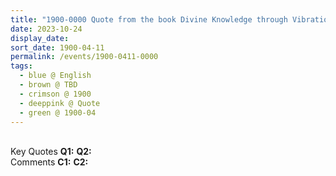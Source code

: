 ```yaml
---
title: "1900-0000 Quote from the book Divine Knowledge through Vibrations (1992) by P.T. Rajasekharan and R. Venkatesan, Pages 147 and 148"
date: 2023-10-24
display_date: 
sort_date: 1900-04-11
permalink: /events/1900-0411-0000
tags:
  - blue @ English
  - brown @ TBD
  - crimson @ 1900
  - deeppink @ Quote
  - green @ 1900-04
---
```


<br>

<wave-list>
  <list-title color="DarkSeaGreen" width="55">Key Quotes</list-title>
  <list-item color="BlanchedAlmond" width="280"><b>Q1:</b> <i></i></list-item>
  <list-item color="Lavender" width="280"><b>Q2:</b> <i></i></list-item>
</wave-list>

<br>

<wave-list>
  <list-title color="DarkSeaGreen" width="55">Comments</list-title>
  <list-item color="BlanchedAlmond" width="280"><b>C1:</b> <i></i></list-item>
  <list-item color="Lavender" width="280"><b>C2:</b> <i></i></list-item>
</wave-list>